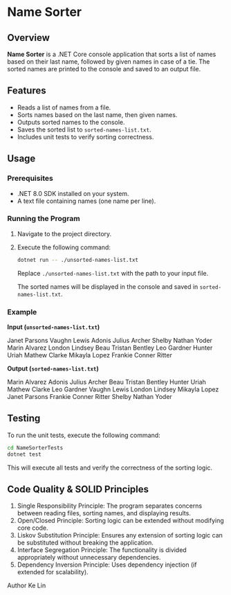 # Name Sorter

## Overview

**Name Sorter** is a .NET Core console application that sorts a list of names based on their last name, followed by given names in case of a tie. The sorted names are printed to the console and saved to an output file.

## Features

- Reads a list of names from a file.
- Sorts names based on the last name, then given names.
- Outputs sorted names to the console.
- Saves the sorted list to `sorted-names-list.txt`.
- Includes unit tests to verify sorting correctness.

## Usage

### Prerequisites

- .NET 8.0 SDK installed on your system.
- A text file containing names (one name per line).

### Running the Program

1. Navigate to the project directory.
2. Execute the following command:

    ```bash
    dotnet run -- ./unsorted-names-list.txt
    ```
    Replace `./unsorted-names-list.txt` with the path to your input file.

    The sorted names will be displayed in the console and saved in `sorted-names-list.txt`.

### Example

**Input (`unsorted-names-list.txt`)**

Janet Parsons
Vaughn Lewis
Adonis Julius Archer
Shelby Nathan Yoder
Marin Alvarez
London Lindsey
Beau Tristan Bentley
Leo Gardner
Hunter Uriah Mathew Clarke
Mikayla Lopez
Frankie Conner Ritter

**Output (`sorted-names-list.txt`)**

Marin Alvarez
Adonis Julius Archer
Beau Tristan Bentley
Hunter Uriah Mathew Clarke
Leo Gardner
Vaughn Lewis
London Lindsey
Mikayla Lopez
Janet Parsons
Frankie Conner Ritter
Shelby Nathan Yoder

## Testing

To run the unit tests, execute the following command:

```bash
cd NameSorterTests
dotnet test
```
This will execute all tests and verify the correctness of the sorting logic.

## Code Quality & SOLID Principles

1. Single Responsibility Principle: The program separates concerns between reading files, sorting names, and displaying results.
2. Open/Closed Principle: Sorting logic can be extended without modifying core code.
3. Liskov Substitution Principle: Ensures any extension of sorting logic can be substituted without breaking the application.
4. Interface Segregation Principle: The functionality is divided appropriately without unnecessary dependencies.
5. Dependency Inversion Principle: Uses dependency injection (if extended for scalability).

Author
Ke Lin